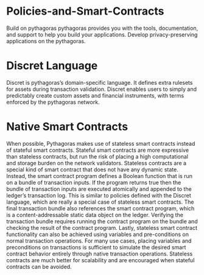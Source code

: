 # Policies-and-Smart-Contracts
Build on pythagoras
pythagoras provides you with the tools, documentation, and support to help you build your applications. 
Develop privacy-preserving applications on the pythagoras.
# Discret Language
Discret is pythagoras’s domain-specific language. It defines extra rulesets for assets during transaction validation.
Discret enables users to simply and predictably create custom assets and financial instruments, with terms enforced by the pythagoras network.

# Native Smart Contracts
When possible, Pythagoras makes use of stateless smart contracts instead of stateful smart contracts.
Stateful smart contracts are more expressive than stateless contracts, but run the risk of placing a high computational and storage burden on the network validators.
Stateless contracts are a special kind of smart contract that does not have any dynamic state. 
Instead, the smart contract program defines a Boolean function that is run on a bundle of transaction inputs.
If the program returns true then the bundle of transaction inputs are executed atomically and appended to the ledger’s transaction log.
This is similar to policies defined with the Discret language, which are really a special case of stateless smart contracts.
The final transaction bundle also references the smart contract program, which is a content-addressable static data object on the ledger. 
Verifying the transaction bundle requires running the contract program on the bundle and checking the result of the contract program.
Lastly, stateless smart contract functionality can also be achieved using variables and pre-conditions on normal transaction operations. 
For many use cases, placing variables and preconditions on transactions is sufficient to simulate the desired smart contract behavior entirely through native transaction operations. 
Stateless contracts are much better for scalability and are encouraged when stateful contracts can be avoided.
